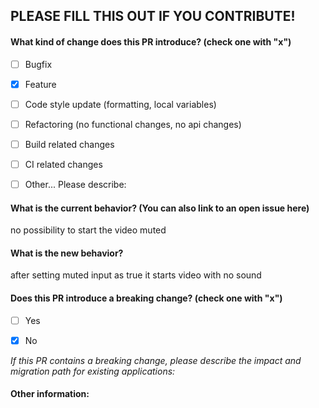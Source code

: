 ## PLEASE FILL THIS OUT IF YOU CONTRIBUTE!

#### What kind of change does this PR introduce? (check one with "x")
- [ ] Bugfix
- [x] Feature
- [ ] Code style update (formatting, local variables)
- [ ] Refactoring (no functional changes, no api changes)
- [ ] Build related changes
- [ ] CI related changes
- [ ] Other... Please describe:


#### What is the current behavior? (You can also link to an open issue here)
no possibility to start the video muted


#### What is the new behavior?
after setting muted input as true it starts video with no sound  


#### Does this PR introduce a breaking change? (check one with "x")
- [ ] Yes
- [x] No


_If this PR contains a breaking change, please describe the impact and migration path for existing applications:_



#### Other information:


